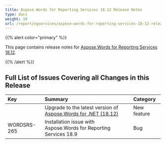 ```yaml
---
title: Aspose.Words for Reporting Services 18.12 Release Notes
type: docs
weight: 10
url: /reportingservices/aspose-words-for-reporting-services-18-12-release-notes/
---
```


{{% alert color="primary" %}} 

This page contains release notes for [Aspose.Words for Reporting Services 18.12](https://downloads.aspose.com/words/reportingservices/new-releases/aspose.words-for-reporting-services-18.12-\(msi\)/).

{{% /alert %}} 
## **Full List of Issues Covering all Changes in this Release**

|**Key**|**Summary**|**Category**|
| :- | :- | :- |
| |Upgrade to the latest version of [Aspose.Words for .NET (18.12)](https://docs.aspose.com/display/wordsnet/Aspose.Words+for+.NET+18.12+Release+Notes)|New feature|
|WORDSRS-265|Installation issue with Aspose.Words for Reporting Services 18.9|Bug|

